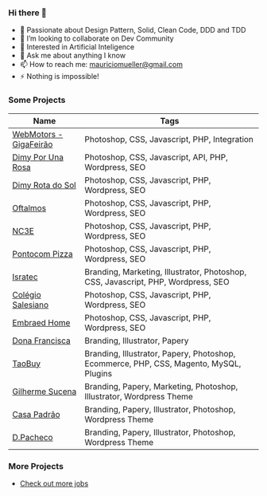 ### Hi there 👋

- 🌱 Passionate about Design Pattern, Solid, Clean Code, DDD and TDD
- 👯 I’m looking to collaborate on Dev Community
- 🤔 Interested in Artificial Inteligence 
- 💬 Ask me about anything I know
- 📫 How to reach me: mauriciomueller@gmail.com
- ⚡ Nothing is impossible!

### Some Projects

| Name                                                                                 | Tags                                                       
| ------------------------------------------------------------------------------------ | -------------------------------------------------------------------------------------- |
| [WebMotors - GigaFeirão](https://www.vivapixel.com.br/project/webmotors/)            | Photoshop, CSS, Javascript, PHP, Integration                                           |
| [Dimy Por Una Rosa](https://www.vivapixel.com.br/project/dimy-por-una-rosa/)         | Photoshop, CSS, Javascript, API, PHP, Wordpress, SEO                                   |
| [Dimy Rota do Sol](https://www.vivapixel.com.br/project/dimy/)                       | Photoshop, CSS, Javascript, PHP, Wordpress, SEO                                        |
| [Oftalmos](https://www.vivapixel.com.br/project/oftalmos/)                           | Photoshop, CSS, Javascript, PHP, Wordpress, SEO                                        |
| [NC3E](https://www.vivapixel.com.br/project/nc3e/)                                   | Photoshop, CSS, Javascript, PHP, Wordpress, SEO                                        |
| [Pontocom Pizza](https://www.vivapixel.com.br/project/pontocom-pizza/)               | Photoshop, CSS, Javascript, PHP, Wordpress, SEO                                        |
| [Isratec](https://www.vivapixel.com.br/project/isratec/)                             | Branding, Marketing, Illustrator, Photoshop, CSS, Javascript, PHP, Wordpress, SEO      |
| [Colégio Salesiano](https://www.vivapixel.com.br/project/salesiano-itajai/)          | Photoshop, CSS, Javascript, PHP, Wordpress, SEO                                        |
| [Embraed Home](https://www.vivapixel.com.br/project/embraed-home/)                   | Photoshop, CSS, Javascript, PHP, Wordpress, SEO                                        |
| [Dona Francisca](https://www.vivapixel.com.br/project/haras-e-canil-dona-francisca/) | Branding, Illustrator, Papery                                                          |
| [TaoBuy](https://www.vivapixel.com.br/project/taobuy/)                               | Branding, Illustrator, Papery, Photoshop, Ecommerce, PHP, CSS, Magento, MySQL, Plugins |
| [Gilherme Sucena](https://www.vivapixel.com.br/project/guilherme-sucena/)            | Branding, Papery, Marketing, Photoshop, Illustrator, Wordpress Theme                   |
| [Casa Padrão](https://www.vivapixel.com.br/project/casa-padrao/)                     | Branding, Papery, Illustrator, Photoshop, Wordpress Theme                              |
| [D.Pacheco](https://www.vivapixel.com.br/project/d-pacheco/)                         | Branding, Papery, Illustrator, Photoshop, Wordpress Theme                              |

### More Projects
- [Check out more jobs](https://www.vivapixel.com.br/nosso-porfolio/) 
